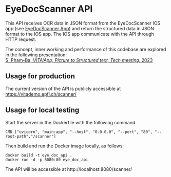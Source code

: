 # EyeDocScanner API
This API receives OCR data in JSON format from the EyeDocScanner IOS app (see [EyeDocScanner App](https://github.com/TemryL/EyeDocScanner_App)) and return the structured data in JSON format to the IOS app. The IOS app communicate with the API through HTTP request.

The concept, inner working and performance of this codebase are explored in the following presentation:  
[S. Pham-Ba, *VITA'App, Picture to Structured text, Tech meeting*, 2023](https://github.com/TemryL/EyeDocScanner_API/files/12208931/2023.03.06.-.VITA.App.Tech.meeting.pdf)

## Usage for production 
The current version of the API is publicly accessible at https://vitademo.epfl.ch/scanner/
## Usage for local testing

Start the server in the Dockerfile with the following command:
```
CMD ["uvicorn", "main:app", "--host", "0.0.0.0", "--port", "80", "--root-path","/scanner"]
```

Then build and run the Docker image locally, as follows:

```
docker build -t eye_doc_api .
docker run -d -p 8080:80 eye_doc_api
```

The API will be accessible at http://localhost:8080/scanner/

